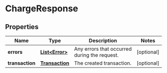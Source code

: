 
# ChargeResponse

## Properties
Name | Type | Description | Notes
------------ | ------------- | ------------- | -------------
**errors** | [**List&lt;Error&gt;**](Error.md) | Any errors that occurred during the request. |  [optional]
**transaction** | [**Transaction**](Transaction.md) | The created transaction. |  [optional]



